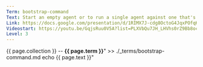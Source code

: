 ```yaml
---
Term: bootstrap-command
Text: Start an empty agent or to run a single agent against one that's already been started
Link: https://docs.google.com/presentation/d/1RIMX7J-cdg8OctoG4JqxPOfqKZsVNodqajtpQ0oFIyE/edit#slide=id.gf2168aef68_0_20
Videostart: https://youtu.be/GqjsRuu0V5A?list=PLXVbQu7JH_LHVhs0rZ9Bb8ocyKlPljkaG&t=06m31s
Level: 3
---
```


{{ page.collection }} -- **{{ page.term }}**" >> ./_terms/bootstrap-command.md
    echo  {{ page.text }}"
